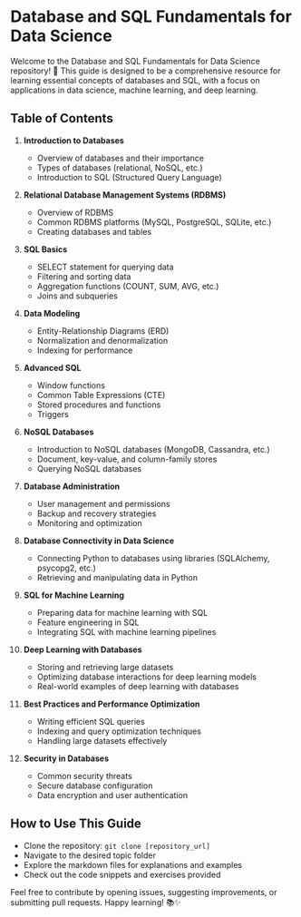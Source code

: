 # Database and SQL Fundamentals for Data Science

Welcome to the Database and SQL Fundamentals for Data Science repository! 🚀 This guide is designed to be a comprehensive resource for learning essential concepts of databases and SQL, with a focus on applications in data science, machine learning, and deep learning.

## Table of Contents

1. **Introduction to Databases**
   - Overview of databases and their importance
   - Types of databases (relational, NoSQL, etc.)
   - Introduction to SQL (Structured Query Language)

2. **Relational Database Management Systems (RDBMS)**
   - Overview of RDBMS
   - Common RDBMS platforms (MySQL, PostgreSQL, SQLite, etc.)
   - Creating databases and tables

3. **SQL Basics**
   - SELECT statement for querying data
   - Filtering and sorting data
   - Aggregation functions (COUNT, SUM, AVG, etc.)
   - Joins and subqueries

4. **Data Modeling**
   - Entity-Relationship Diagrams (ERD)
   - Normalization and denormalization
   - Indexing for performance

5. **Advanced SQL**
   - Window functions
   - Common Table Expressions (CTE)
   - Stored procedures and functions
   - Triggers

6. **NoSQL Databases**
   - Introduction to NoSQL databases (MongoDB, Cassandra, etc.)
   - Document, key-value, and column-family stores
   - Querying NoSQL databases

7. **Database Administration**
   - User management and permissions
   - Backup and recovery strategies
   - Monitoring and optimization

8. **Database Connectivity in Data Science**
   - Connecting Python to databases using libraries (SQLAlchemy, psycopg2, etc.)
   - Retrieving and manipulating data in Python

9. **SQL for Machine Learning**
   - Preparing data for machine learning with SQL
   - Feature engineering in SQL
   - Integrating SQL with machine learning pipelines

10. **Deep Learning with Databases**
    - Storing and retrieving large datasets
    - Optimizing database interactions for deep learning models
    - Real-world examples of deep learning with databases

11. **Best Practices and Performance Optimization**
    - Writing efficient SQL queries
    - Indexing and query optimization techniques
    - Handling large datasets effectively

12. **Security in Databases**
    - Common security threats
    - Secure database configuration
    - Data encryption and user authentication

## How to Use This Guide

- Clone the repository: `git clone [repository_url]`
- Navigate to the desired topic folder
- Explore the markdown files for explanations and examples
- Check out the code snippets and exercises provided

Feel free to contribute by opening issues, suggesting improvements, or submitting pull requests. Happy learning! 📚✨
